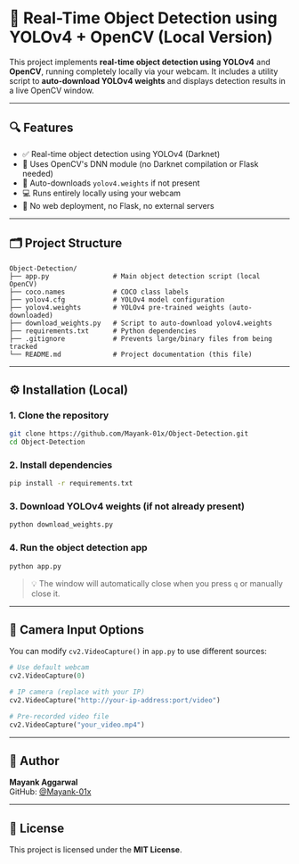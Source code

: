 
# 🧠 Real-Time Object Detection using YOLOv4 + OpenCV (Local Version)

This project implements **real-time object detection using YOLOv4** and **OpenCV**, running completely locally via your webcam. It includes a utility script to **auto-download YOLOv4 weights** and displays detection results in a live OpenCV window.

---

## 🔍 Features

- ✅ Real-time object detection using YOLOv4 (Darknet)
- 🧠 Uses OpenCV's DNN module (no Darknet compilation or Flask needed)
- 🔁 Auto-downloads `yolov4.weights` if not present
- 💻 Runs entirely locally using your webcam
- 🚫 No web deployment, no Flask, no external servers

---

## 🗂️ Project Structure

```
Object-Detection/
├── app.py                # Main object detection script (local OpenCV)
├── coco.names            # COCO class labels
├── yolov4.cfg            # YOLOv4 model configuration
├── yolov4.weights        # YOLOv4 pre-trained weights (auto-downloaded)
├── download_weights.py   # Script to auto-download yolov4.weights
├── requirements.txt      # Python dependencies
├── .gitignore            # Prevents large/binary files from being tracked
└── README.md             # Project documentation (this file)
```

---

## ⚙️ Installation (Local)

### 1. Clone the repository

```bash
git clone https://github.com/Mayank-01x/Object-Detection.git
cd Object-Detection
```

### 2. Install dependencies

```bash
pip install -r requirements.txt
```

### 3. Download YOLOv4 weights (if not already present)

```bash
python download_weights.py
```

### 4. Run the object detection app

```bash
python app.py
```

> 💡 The window will automatically close when you press `q` or manually close it.

---

## 🎥 Camera Input Options

You can modify `cv2.VideoCapture()` in `app.py` to use different sources:

```python
# Use default webcam
cv2.VideoCapture(0)

# IP camera (replace with your IP)
cv2.VideoCapture("http://your-ip-address:port/video")

# Pre-recorded video file
cv2.VideoCapture("your_video.mp4")
```

---

## 🙋 Author

**Mayank Aggarwal**  
GitHub: [@Mayank-01x](https://github.com/Mayank-01x/Object-Detection)

---

## 📄 License

This project is licensed under the **MIT License**.
